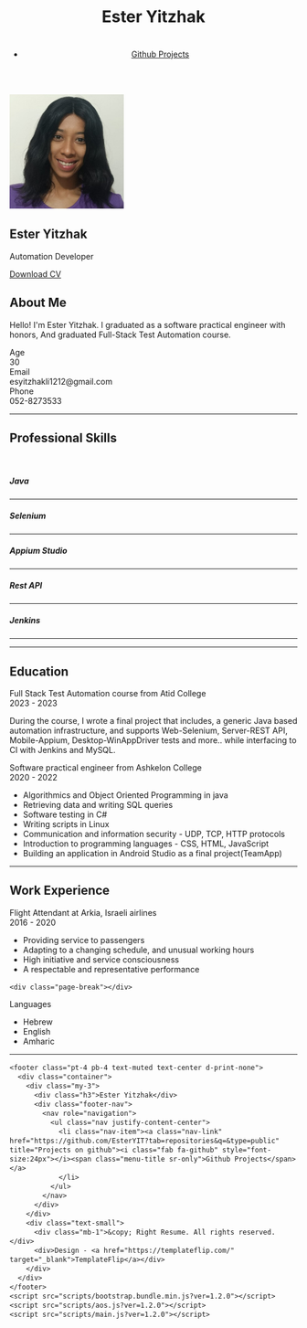 <html lang="en-US">
  <head>
    <meta charset="UTF-8">
    <meta http-equiv="X-UA-Compatible" content="IE=edge">
    <meta name="viewport" content="width=device-width, initial-scale=1">
    <title>My Resume</title>
    <link rel="preconnect" href="https://fonts.gstatic.com" crossorigin="crossorigin"/>
    <link rel="preload" as="style" href="https://fonts.googleapis.com/css2?family=Poppins:wght@600&amp;family=Roboto:wght@300;400;500;700&amp;display=swap"/>
    <link rel="stylesheet" href="https://fonts.googleapis.com/css2?family=Poppins:wght@600&amp;family=Roboto:wght@300;400;500;700&amp;display=swap" media="print" onload="this.media='all'"/>
    <noscript>
      <link rel="stylesheet" href="https://fonts.googleapis.com/css2?family=Poppins:wght@600&amp;family=Roboto:wght@300;400;500;700&amp;display=swap"/>
    </noscript>
    <link href="css/font-awesome/css/all.min.css?ver=1.2.0" rel="stylesheet">
    <link href="css/bootstrap.min.css?ver=1.2.0" rel="stylesheet">
    <link href="css/aos.css?ver=1.2.0" rel="stylesheet">
    <link href="css/main.css?ver=1.2.0" rel="stylesheet">
    <noscript>
      <style type="text/css">
        [data-aos] {
            opacity: 1 !important;
            transform: translate(0) scale(1) !important;
        }
      </style>
    </noscript>
  </head>
  <body id="top">
    <header class="d-print-none">
      <div class="container text-center text-lg-left">
        <div class="py-3 clearfix">
          <h1 class="site-title mb-0">Ester Yitzhak</h1>
          <div class="site-nav">
            <nav role="navigation">
              <ul class="nav justify-content-center">
                <li class="nav-item"><a class="nav-link" href="https://github.com/EsterYIT?tab=repositories&q=&type=public" title="Projects on github"><i class="fab fa-github" style="font-size:36px"></i><span class="menu-title sr-only">Github Projects</span></a>
                </li>
              </ul>
            </nav>
          </div>
        </div>
      </div>
    </header>
    <div class="page-content">
      <div class="container">
<div class="cover shadow-lg bg-white">
  <div class="cover-bg p-3 p-lg-4 text-white">
    <div class="row">
	      <div class="col-lg-4 col-md-5">
        <div class="avatar hover-effect bg-white shadow-sm p-1"><img src="images/avatar.jpg" height="200" width="200"/></div>
      </div>
      <div class="col-lg-8 col-md-7 text-center text-md-start">
        <h2 class="h1 mt-2" data-aos="fade-left" data-aos-delay="0">Ester Yitzhak</h2>
        <p data-aos="fade-left" data-aos-delay="100">Automation Developer</p>
         <div class="d-print-none" data-aos="fade-left" data-aos-delay="200">
		  <a class="btn btn-light text-dark shadow-sm mt-1 me-1" href="cv.pdf" target="_blank">Download CV</a>
		</div>
      </div>
    </div>
  </div>
  <div class="about-section pt-4 px-3 px-lg-4 mt-1">
    <div class="row">
      <div class="col-md-6">
        <h2 class="h3 mb-3">About Me</h2>
        <p>Hello! I'm Ester Yitzhak. I graduated as a software practical engineer with honors, And graduated Full-Stack Test Automation course.</p>
      </div>
      <div class="col-md-5 offset-md-1">
        <div class="row mt-2">
          <div class="col-sm-4">
            <div class="pb-1">Age</div>
          </div>
          <div class="col-sm-8">
            <div class="pb-1 text-secondary">30</div>
          </div>
          <div class="col-sm-4">
            <div class="pb-1">Email</div>
          </div>
          <div class="col-sm-8">
            <div class="pb-1 text-secondary">esyitzhakli1212@gmail.com</div>
          </div>
          <div class="col-sm-4">
            <div class="pb-1">Phone</div>
          </div>
          <div class="col-sm-8">
            <div class="pb-1 text-secondary">052-8273533</div>
          </div>
        </div>
      </div>
    </div>
  </div>
  <hr class="d-print-none"/>
  <div class="skills-section px-3 px-lg-4">
    <h2 class="h3 mb-3">Professional Skills</h2><br>
    <div class="row">
      <div class="col-md-6">
        <h5>Java</h5>
		   <hr class="rounded" data-aos-anchor=".skills-section">
        <h5>Selenium</h5>
        <hr class="rounded" data-aos-anchor=".skills-section">
        <h5>Appium Studio</h5>
		  <hr class="rounded" data-aos-anchor=".skills-section">
      </div>
      <div class="col-md-6">
        <h5>Rest API</h5>
           <hr class="rounded" data-aos-anchor=".skills-section">
        <h5>Jenkins</h5>
            <hr class="rounded" data-aos-anchor=".skills-section">
        </div>
      </div>
    </div>
  </div>
  <hr class="d-print-none"/>
    <div class="education-section px-3 px-lg-4 pb-4">
    <h2 class="h3 mb-4">Education</h2>
    <div class="timeline">
	   <div class="timeline-card timeline-card-success card shadow-sm">
        <div class="card-body">
          <div class="h5 mb-1">Full Stack Test Automation course <span class="text-muted h6"> from Atid College</span></div>
          <div class="text-muted text-small mb-2">2023 - 2023</div>
		   <div>
			   <p>During the course, I wrote a final project that includes, a generic Java based automation infrastructure, and supports Web-Selenium, Server-REST API, Mobile-Appium, Desktop-WinAppDriver tests and more.. while interfacing to CI with Jenkins and MySQL.</p>
		   </div>
	   </div>
      </div>
	   <div class="timeline-card timeline-card-success card shadow-sm">
        <div class="card-body">
          <div class="h5 mb-1">Software practical engineer <span class="text-muted h6"> from Ashkelon College</span></div>
          <div class="text-muted text-small mb-2">2020 - 2022</div>
		   <div>
		    <ul>
			 <li>Algorithmics and Object Oriented Programming in java</li>
			 <li>Retrieving data and writing SQL queries</li>
			 <li>Software testing in C#</li>
			 <li>Writing scripts in Linux</li>
			 <li>Communication and information security - UDP, TCP, HTTP protocols</li>	 
			 <li>Introduction to programming languages - CSS, HTML, JavaScript</li>	
			 <li>Building an application in Android Studio as a final project(TeamApp)</li>	 			 
		    </ul>
		   </div>
        </div>
      </div>
    </div>
  </div>
<hr class="d-print-none"/>
  <div class="page-break"></div>
  <div class="work-experience-section px-3 px-lg-4">
    <h2 class="h3 mb-4">Work Experience</h2>
    <div class="timeline">
      <div class="timeline-card timeline-card-primary card shadow-sm">
        <div class="card-body">
          <div class="h5 mb-1">Flight Attendant <span class="text-muted h6">at Arkia, Israeli airlines</span></div>
          <div class="text-muted text-small mb-2">2016 - 2020</div>
		   <div>
		    <ul>
		      <li>Providing service to passengers</li>
			  <li>Adapting to a changing schedule, and unusual working hours</li>
			  <li>High initiative and service consciousness</li>
			  <li>A respectable and representative performance</li>
		   </ul>
		  </div>
        </div>
      </div>
    </div>
  </div>
  
    <div class="page-break"></div>
  <div class="work-experience-section px-3 px-lg-4">
    <div class="timeline">
      <div class="timeline-card timeline-card-primary card shadow-sm">
        <div class="card-body">
          <div class="h5 mb-1">Languages</div>
          <div class="text-muted text-small mb-2"></div>
		   <div>
		    <ul>
		      <li>Hebrew</li>
			  <li>English</li>
			  <li>Amharic</li>
		   </ul>
		  </div>
        </div>
      </div>
    </div>
  </div>
  <hr class="d-print-none"/>
</div>
  </div>
    </div>
    
    <footer class="pt-4 pb-4 text-muted text-center d-print-none">
      <div class="container">
        <div class="my-3">
          <div class="h3">Ester Yitzhak</div>
          <div class="footer-nav">
            <nav role="navigation">
              <ul class="nav justify-content-center">
                <li class="nav-item"><a class="nav-link" href="https://github.com/EsterYIT?tab=repositories&q=&type=public" title="Projects on github"><i class="fab fa-github" style="font-size:24px"></i><span class="menu-title sr-only">Github Projects</span></a>
                </li>
              </ul>
            </nav>
          </div>
        </div>
        <div class="text-small">
          <div class="mb-1">&copy; Right Resume. All rights reserved.</div>
          <div>Design - <a href="https://templateflip.com/" target="_blank">TemplateFlip</a></div>
        </div>
      </div>
    </footer>
    <script src="scripts/bootstrap.bundle.min.js?ver=1.2.0"></script>
    <script src="scripts/aos.js?ver=1.2.0"></script>
    <script src="scripts/main.js?ver=1.2.0"></script>
  </body>
</html>

